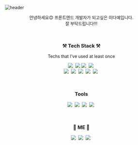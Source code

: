 ![header](https://capsule-render.vercel.app/api?type=waving&color=auto&height=300&section=header&text=Welcome&fontSize=90&desc=Daye's%20github&descSize=30&descAlign=62&descAlignY=65)

<p align="center"> 안녕하세요😊 프론트엔드 개발자가 되고싶은 이다예입니다. <br> 잘 부탁드립니다!!!</p>
<br>

<h3 align="center">⚒️ Tech Stack ⚒️</h3>

<p align="center">Techs that I've used at least once</p>

<p align="center">
    <img src="https://img.shields.io/badge/React-61DAFB?style=for-the-badge&logo=React&logoColor=white"/></a>&nbsp <img src="https://img.shields.io/badge/Javascript-F7DF1E?style=for-the-badge&logo=Javascript&logoColor=white"/></a>&nbsp<img src="https://img.shields.io/badge/HTML-E34F26?style=for-the-badge&logo=HTML5&logoColor=white"/></a>&nbsp <img src="https://img.shields.io/badge/CSS-1572B6?style=for-the-badge&logo=CSS3&logoColor=white"/></a>&nbsp <br> <img src="https://img.shields.io/badge/Typescript-3178C6?style=for-the-badge&logo=Typescript&logoColor=white"/></a>&nbsp <img src="https://img.shields.io/badge/Redux-764ABC?style=for-the-badge&logo=Redux&logoColor=white"/></a>&nbsp <img src="https://img.shields.io/badge/Python-3766AB?style=for-the-badge&logo=Python&logoColor=white"/></a>&nbsp <img src="https://img.shields.io/badge/Django-092E20?style=for-the-badge&logo=Django&logoColor=white"/></a>&nbsp <img src="https://img.shields.io/badge/Solidity-363636?style=for-the-badge&logo=Solidity&logoColor=white"/></a>&nbsp

</p>

<br>

<h3 align="center">
    Tools
</h3>

<p align="center">
    <img src="https://img.shields.io/badge/Git-F05032?style=for-the-badge&logo=Git&logoColor=white"/></a>&nbsp <img src="https://img.shields.io/badge/GitLab-FCA121?style=for-the-badge&logo=GitLab&logoColor=white"/></a>&nbsp <img src="https://img.shields.io/badge/Jira-0052CC?style=for-the-badge&logo=jirasoftware&logoColor=white"/></a>&nbsp <img src="https://img.shields.io/badge/VSC-007ACC?style=for-the-badge&logo=visualstudiocode&logoColor=white"/></a>&nbsp 
</p>

<br>

<h3 align="center">🌟 ME 🌟</h3>

<P align="center">
    <a href="https://riley.tistory.com/" target="_blank"><img src="https://img.shields.io/badge/Tech_Blog-181717?style=flat-square&logo=github&logoColor=white&link="https://riley.tistory.com/"/></a>&nbsp <a href="mailto:helen121027@gmail.com"><img src="https://img.shields.io/badge/Gmail-EA4335?style=flat-square&logo=GMAIL&logoColor=white&link="mailto:helen121027@gmail.com"/></a>&nbsp  <a href="mailto:qlrqod6513@naver.com"><img src="https://img.shields.io/badge/NAVER-03C75A?style=flat-square&logo=NAVER&logoColor=white&link="mailto:qlrqod6513@naver.com"/></a>&nbsp
</P>
<br>
